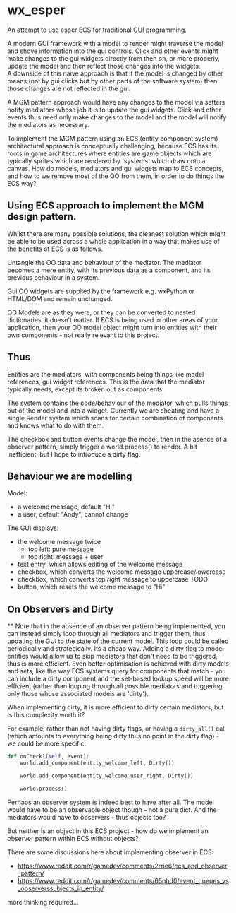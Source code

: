wx_esper
========

An attempt to use esper ECS for traditional GUI programming.

A modern GUI framework with a model to render might traverse the model and shove
information into the gui controls.  Click and other events might make changes to
the gui widgets directly from then on, or more properly, update the model and then
reflect those changes into the widgets.  
A downside of this naive approach is that if the model is changed by other means
(not by gui clicks but by other parts of the software system) then those changes are
not reflected in the gui.

A MGM pattern approach would have any changes to the model via setters notify
mediators whose job it is to update the gui widgets.  Click and other events thus
need only make changes to the model and the model will notify the mediators as necessary.

To implement the MGM pattern using an ECS (entity component system) architectural
approach is conceptually challenging, because ECS has its roots in game architectures
where entities are game objects which are typically sprites which are rendered by 'systems'
which draw onto a canvas.  How do models, mediators and gui widgets map to ECS concepts,
and how to we remove most of the OO from them, in order to do things the ECS way?

Using ECS approach to implement the MGM design pattern.
-------------------------------------------------------

Whilst there are many possible solutions, the cleanest solution which might be able to be
used across a whole application in a way that makes use of the benefits of ECS is as follows.

Untangle the OO data and behaviour of the mediator. The mediator becomes a mere entity, with its
previous data as a component, and its previous behaviour in a system.

Gui OO widgets are supplied by the framework e.g. wxPython or HTML/DOM and remain unchanged.

OO Models are as they were, or they can be converted to nested dictionaries, it doesn't matter.
If ECS is being used in other areas of your application, then your OO model object might turn
into entities with their own components - not really relevant to this project.

Thus
----
Entities are the mediators, with components being things like model references, gui widget 
references. This is the data that the mediator typically needs, except its broken out as components.

The system contains the code/behaviour of the mediator, which pulls things out of the model and 
into a widget.  Currently we are cheating and have a single Render system which scans for
certain combination of components and knows what to do with them.

The checkbox and button events change the model, then in the asence of a observer pattern,
simply trigger a world.process() to render.  A bit inefficient, but I hope to introduce a dirty flag.

Behaviour we are modelling
--------------------------

Model:
- a welcome message, default "Hi"
- a user, default "Andy", cannot change

The GUI displays:
- the welcome message twice
    - top left: pure message
    - top right: message + user
- text entry, which allows editing of the welcome message
- checkbox, which converts the welcome message uppercase/lowercase
- checkbox, which converts top right message to uppercase TODO
- button, which resets the welcome message to "Hi"

On Observers and Dirty
----------------------
** Note that in the absence of an observer pattern being implemented, you can instead
simply loop through all mediators and trigger them, thus updating the GUI to the state of the
current model. This loop could be called periodically and strategically.  Its a cheap way.
Adding a dirty flag to model entities would allow us to skip mediators that don't need to 
be triggered, thus is more efficient.  Even better optimisation is achieved with dirty models
and sets, like the way ECS systems query for components that match - you can include a dirty
component and the set-based lookup speed will be more efficient (rather than looping through
all possible mediators and triggering only those whose associated models are 'dirty').

When implementing dirty, it is more efficient to dirty certain mediators, but 
is this complexity worth it?  

For example, rather than not having dirty flags, or having a `dirty_all()` call (which amounts to everything being dirty thus no point in the dirty flag) - we could be more specific:

```python
def onCheck1(self, event):
    world.add_component(entity_welcome_left, Dirty())

    world.add_component(entity_welcome_user_right, Dirty())

    world.process()
```

Perhaps an observer system is indeed best to have after all.  The model would have to be an observable object though - not a pure dict.  And the mediators would have to observers - thus objects too?  

But neither is an object in this ECS project - how do we implement an observer pattern within ECS without objects?

There are some discussions here about implementing observer in ECS:

* https://www.reddit.com/r/gamedev/comments/2rrie6/ecs_and_observer_pattern/
* https://www.reddit.com/r/gamedev/comments/65qhd0/event_queues_vs_observerssubjects_in_entity/

more thinking required...
